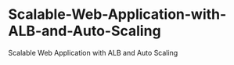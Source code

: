 # Scalable-Web-Application-with-ALB-and-Auto-Scaling
 Scalable Web Application with ALB and Auto Scaling
